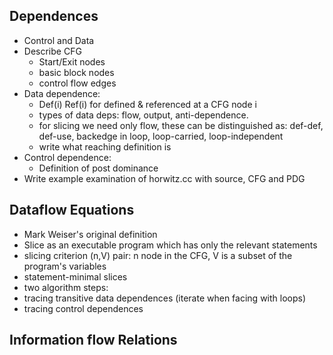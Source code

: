 ## Dependences
  - Control and Data
  - Describe CFG 
    - Start/Exit nodes
    - basic block nodes
    - control flow edges
  - Data dependence:
    - Def(i) Ref(i) for defined & referenced at a CFG node i
    - types of data deps: flow, output, anti-dependence. 
    - for slicing we need only flow, these can be distinguished as: def-def, def-use, backedge in loop, loop-carried, loop-independent 
    - write what reaching definition is
  - Control dependence:
    - Definition of post dominance
  - Write example examination of horwitz.cc with source, CFG and PDG
  

## Dataflow Equations

- Mark Weiser's original definition
- Slice as an executable program which has only the relevant statements
- slicing criterion (n,V) pair: n node in the CFG, V is a subset of the program's variables
- statement-minimal slices
- two algorithm steps:
 - tracing transitive data dependences (iterate when facing with loops)
 - tracing control dependences
 

## Information flow Relations

